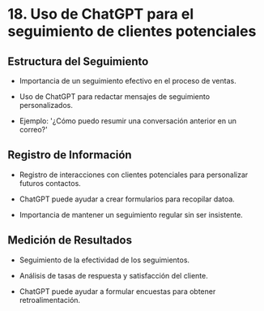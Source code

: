 # 18. Uso de ChatGPT para el seguimiento de clientes potenciales

## Estructura del Seguimiento

* Importancia de un seguimiento efectivo en el proceso de ventas.

* Uso de ChatGPT para redactar mensajes de seguimiento personalizados.

* Ejemplo: '¿Cómo puedo resumir una conversación anterior en un correo?'

## Registro de Información

* Registro de interacciones con clientes potenciales para personalizar futuros contactos.

* ChatGPT puede ayudar a crear formularios para recopilar datoa.

* Importancia de mantener un seguimiento regular sin ser insistente.

## Medición de Resultados

* Seguimiento de la efectividad de los seguimientos.

* Análisis de tasas de respuesta y satisfacción del cliente.

* ChatGPT puede ayudar a formular encuestas para obtener retroalimentación.